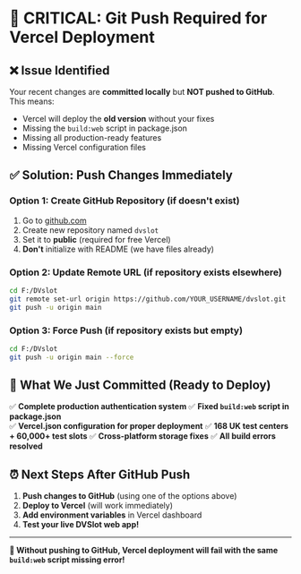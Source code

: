 # 🚨 CRITICAL: Git Push Required for Vercel Deployment

## ❌ **Issue Identified**
Your recent changes are **committed locally** but **NOT pushed to GitHub**. This means:
- Vercel will deploy the **old version** without your fixes
- Missing the `build:web` script in package.json
- Missing all production-ready features
- Missing Vercel configuration files

## ✅ **Solution: Push Changes Immediately**

### Option 1: Create GitHub Repository (if doesn't exist)
1. Go to [github.com](https://github.com) 
2. Create new repository named `dvslot`
3. Set it to **public** (required for free Vercel)
4. **Don't** initialize with README (we have files already)

### Option 2: Update Remote URL (if repository exists elsewhere)
```bash
cd F:/DVslot
git remote set-url origin https://github.com/YOUR_USERNAME/dvslot.git
git push -u origin main
```

### Option 3: Force Push (if repository exists but empty)
```bash
cd F:/DVslot  
git push -u origin main --force
```

## 🎯 **What We Just Committed** (Ready to Deploy)
✅ **Complete production authentication system**
✅ **Fixed `build:web` script in package.json**  
✅ **Vercel.json configuration for proper deployment**
✅ **168 UK test centers + 60,000+ test slots**
✅ **Cross-platform storage fixes**
✅ **All build errors resolved**

## ⏰ **Next Steps After GitHub Push**
1. **Push changes to GitHub** (using one of the options above)
2. **Deploy to Vercel** (will work immediately)
3. **Add environment variables** in Vercel dashboard
4. **Test your live DVSlot web app!**

---

**🚨 Without pushing to GitHub, Vercel deployment will fail with the same `build:web` script missing error!**
